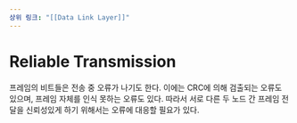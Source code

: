 ```yaml
---
상위 링크: "[[Data Link Layer]]"
---
```

# Reliable Transmission

프레임의 비트들은 전송 중 오류가 나기도 한다. 이에는 CRC에 의해 검출되는 오류도 있으며, 프레임 자체를 인식 못하는 오류도 있다. 따라서 서로 다른 두 노드 간 프레임 전달을 신뢰성있게 하기 위해서는 오류에 대응할 필요가 있다.